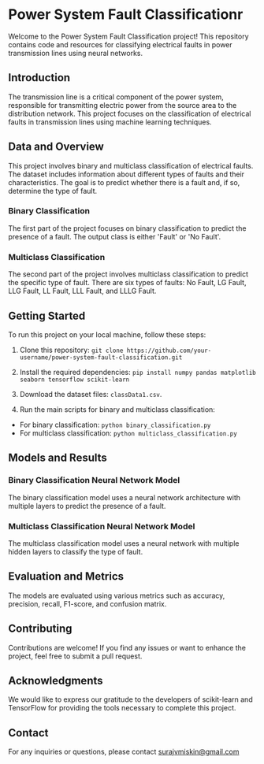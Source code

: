 # Power System Fault Classificationr

Welcome to the Power System Fault Classification project! This repository contains code and resources for classifying electrical faults in power transmission lines using neural networks.

## Introduction

The transmission line is a critical component of the power system, responsible for transmitting electric power from the source area to the distribution network. This project focuses on the classification of electrical faults in transmission lines using machine learning techniques.

## Data and Overview

This project involves binary and multiclass classification of electrical faults. The dataset includes information about different types of faults and their characteristics. The goal is to predict whether there is a fault and, if so, determine the type of fault.

### Binary Classification

The first part of the project focuses on binary classification to predict the presence of a fault. The output class is either 'Fault' or 'No Fault'.

### Multiclass Classification

The second part of the project involves multiclass classification to predict the specific type of fault. There are six types of faults: No Fault, LG Fault, LLG Fault, LL Fault, LLL Fault, and LLLG Fault.

## Getting Started

To run this project on your local machine, follow these steps:

1. Clone this repository:
   ```git clone https://github.com/your-username/power-system-fault-classification.git```
   

3. Install the required dependencies:
```pip install numpy pandas matplotlib seaborn tensorflow scikit-learn```



3. Download the dataset files: `classData1.csv`.

4. Run the main scripts for binary and multiclass classification:
- For binary classification: `python binary_classification.py`
- For multiclass classification: `python multiclass_classification.py`

## Models and Results

### Binary Classification Neural Network Model

The binary classification model uses a neural network architecture with multiple layers to predict the presence of a fault.

### Multiclass Classification Neural Network Model

The multiclass classification model uses a neural network with multiple hidden layers to classify the type of fault.

## Evaluation and Metrics

The models are evaluated using various metrics such as accuracy, precision, recall, F1-score, and confusion matrix.

## Contributing

Contributions are welcome! If you find any issues or want to enhance the project, feel free to submit a pull request.


## Acknowledgments

We would like to express our gratitude to the developers of scikit-learn and TensorFlow for providing the tools necessary to complete this project.

## Contact

For any inquiries or questions, please contact surajvmiskin@gmail.com
